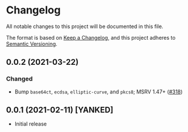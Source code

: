 # Changelog
All notable changes to this project will be documented in this file.

The format is based on [Keep a Changelog](https://keepachangelog.com/en/1.0.0/),
and this project adheres to [Semantic Versioning](https://semver.org/spec/v2.0.0.html).

## 0.0.2 (2021-03-22)
### Changed
- Bump `base64ct`, `ecdsa`, `elliptic-curve`, and `pkcs8`; MSRV 1.47+ ([#318])

[#318]: https://github.com/RustCrypto/elliptic-curves/pull/318

## 0.0.1 (2021-02-11) [YANKED]
- Initial release
